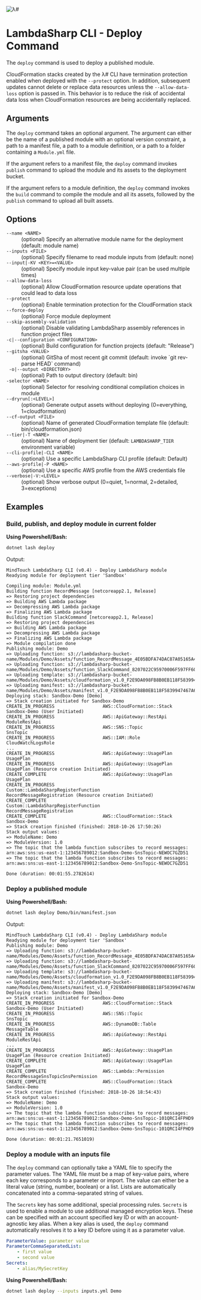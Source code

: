 ![λ#](../../../Docs/LambdaSharp_v2_small.png)

# LambdaSharp CLI - Deploy Command

The `deploy` command is used to deploy a published module.

CloudFormation stacks created by the λ# CLI have termination protection enabled when deployed with the `--protect` option. In addition, subsequent updates cannot delete or replace data resources unless the `--allow-data-loss` option is passed in. This behavior is to reduce the risk of accidental data loss when CloudFormation resources are being accidentally replaced.

## Arguments

The `deploy` command takes an optional argument. The argument can either be the name of a published module with an optional version constraint, a path to a manifest file, a path to a module definition, or a path to a folder containing a `Module.yml` file.

If the argument refers to a manifest file, the `deploy` command invokes `publish` command to upload the module and its assets to the deployment bucket.

If the argument refers to a module definition, the `deploy` command invokes the `build` command to compile the module and all its assets, followed by the `publish` command to upload all built assets.

## Options

<dl>

<dt><code>--name &lt;NAME&gt;</code></dt>
<dd>(optional) Specify an alternative module name for the deployment (default: module name)</dd>

<dt><code>--inputs &lt;FILE&gt;</code></dt>
<dd>(optional) Specify filename to read module inputs from (default: none)</dd>

<dt><code>--input|-KV &lt;KEY&gt;=&lt;VALUE&gt;</code></dt>
<dd>(optional) Specify module input key-value pair (can be used multiple times)</dd>

<dt><code>--allow-data-loss</code></dt>
<dd>(optional) Allow CloudFormation resource update operations that could lead to data loss</dd>

<dt><code>--protect</code></dt>
<dd>(optional) Enable termination protection for the CloudFormation stack</dd>

<dt><code>--force-deploy</code></dt>
<dd>(optional) Force module deployment</dd>

<dt><code>--skip-assembly-validation</code></dt>
<dd>(optional) Disable validating LambdaSharp assembly references in function project files</dd>

<dt><code>-c|--configuration &lt;CONFIGURATION&gt;</code></dt>
<dd>(optional) Build configuration for function projects (default: "Release")</dd>

<dt><code>--gitsha &lt;VALUE&gt;</code></dt>
<dd>(optional) GitSha of most recent git commit (default: invoke `git rev-parse HEAD` command)</dd>

<dt><code> -o|--output &lt;DIRECTORY&gt;</code></dt>
<dd>(optional) Path to output directory (default: bin)</dd>

<dt><code>-selector &lt;NAME&gt;</code></dt>
<dd>(optional) Selector for resolving conditional compilation choices in module</dd>

<dt><code>--dryrun[:&lt;LEVEL&gt;]</code></dt>
<dd>(optional) Generate output assets without deploying (0=everything, 1=cloudformation)</dd>

<dt><code>--cf-output &lt;FILE&gt;</code></dt>
<dd>(optional) Name of generated CloudFormation template file (default: bin/cloudformation.json)</dd>

<dt><code>--tier|-T &lt;NAME&gt;</code></dt>
<dd>(optional) Name of deployment tier (default: <code>LAMBDASHARP_TIER</code> environment variable)</dd>

<dt><code>--cli-profile|-CLI &lt;NAME&gt;</code></dt>
<dd>(optional) Use a specific LambdaSharp CLI profile (default: Default)</dd>

<dt><code>--aws-profile|-P &lt;NAME&gt;</code></dt>
<dd>(optional) Use a specific AWS profile from the AWS credentials file</dd>

<dt><code>--verbose|-V:&lt;LEVEL&gt;</code></dt>
<dd>(optional) Show verbose output (0=quiet, 1=normal, 2=detailed, 3=exceptions)</dd>

</dl>

## Examples

### Build, publish, and deploy module in current folder

__Using Powershell/Bash:__
```bash
dotnet lash deploy
```

Output:
```
MindTouch LambdaSharp CLI (v0.4) - Deploy LambdaSharp module
Readying module for deployment tier 'Sandbox'

Compiling module: Module.yml
Building function RecordMessage [netcoreapp2.1, Release]
=> Restoring project dependencies
=> Building AWS Lambda package
=> Decompressing AWS Lambda package
=> Finalizing AWS Lambda package
Building function SlackCommand [netcoreapp2.1, Release]
=> Restoring project dependencies
=> Building AWS Lambda package
=> Decompressing AWS Lambda package
=> Finalizing AWS Lambda package
=> Module compilation done
Publishing module: Demo
=> Uploading function: s3://lambdasharp-bucket-name/Modules/Demo/Assets/function_RecordMessage_4E05BDFA74DAC87A05165A4D5B609B39.zip
=> Uploading function: s3://lambdasharp-bucket-name/Modules/Demo/Assets/function_SlackCommand_8207022C95970006F597FF6060366C34.zip
=> Uploading template: s3://lambdasharp-bucket-name/Modules/Demo/Assets/cloudformation_v1.0_F2E9DA098FB8B0EB118F5839947467A6.json
=> Uploading manifest: s3://lambdasharp-bucket-name/Modules/Demo/Assets/manifest_v1.0_F2E9DA098FB8B0EB118F5839947467A6.json
Deploying stack: Sandbox-Demo [Demo]
=> Stack creation initiated for Sandbox-Demo
CREATE_IN_PROGRESS                  AWS::CloudFormation::Stack                              Sandbox-Demo (User Initiated)
CREATE_IN_PROGRESS                  AWS::ApiGateway::RestApi                                ModuleRestApi
CREATE_IN_PROGRESS                  AWS::SNS::Topic                                         SnsTopic
CREATE_IN_PROGRESS                  AWS::IAM::Role                                          CloudWatchLogsRole
...
CREATE_IN_PROGRESS                  AWS::ApiGateway::UsagePlan                              UsagePlan
CREATE_IN_PROGRESS                  AWS::ApiGateway::UsagePlan                              UsagePlan (Resource creation Initiated)
CREATE_COMPLETE                     AWS::ApiGateway::UsagePlan                              UsagePlan
CREATE_IN_PROGRESS                  Custom::LambdaSharpRegisterFunction                     RecordMessageRegistration (Resource creation Initiated)
CREATE_COMPLETE                     Custom::LambdaSharpRegisterFunction                     RecordMessageRegistration
CREATE_COMPLETE                     AWS::CloudFormation::Stack                              Sandbox-Demo
=> Stack creation finished (finished: 2018-10-26 17:50:26)
Stack output values:
=> ModuleName: Demo
=> ModuleVersion: 1.0
=> The topic that the lambda function subscribes to record messages: arn:aws:sns:us-east-1:123456789012:Sandbox-Demo-SnsTopic-NEWOC7GZD51
=> The topic that the lambda function subscribes to record messages: arn:aws:sns:us-east-1:123456789012:Sandbox-Demo-SnsTopic-NEWOC7GZD51

Done (duration: 00:01:55.2782614)
```

### Deploy a published module

__Using Powershell/Bash:__
```bash
dotnet lash deploy Demo/bin/manifest.json
```

Output:
```
MindTouch LambdaSharp CLI (v0.4) - Deploy LambdaSharp module
Readying module for deployment tier 'Sandbox'
Publishing module: Demo
=> Uploading function: s3://lambdasharp-bucket-name/Modules/Demo/Assets/function_RecordMessage_4E05BDFA74DAC87A05165A4D5B609B39.zip
=> Uploading function: s3://lambdasharp-bucket-name/Modules/Demo/Assets/function_SlackCommand_8207022C95970006F597FF6060366C34.zip
=> Uploading template: s3://lambdasharp-bucket-name/Modules/Demo/Assets/cloudformation_v1.0_F2E9DA098FB8B0EB118F5839947467A6.json
=> Uploading manifest: s3://lambdasharp-bucket-name/Modules/Demo/Assets/manifest_v1.0_F2E9DA098FB8B0EB118F5839947467A6.json
Deploying stack: Sandbox-Demo [Demo]
=> Stack creation initiated for Sandbox-Demo
CREATE_IN_PROGRESS                  AWS::CloudFormation::Stack                              Sandbox-Demo (User Initiated)
CREATE_IN_PROGRESS                  AWS::SNS::Topic                                         SnsTopic
CREATE_IN_PROGRESS                  AWS::DynamoDB::Table                                    MessageTable
CREATE_IN_PROGRESS                  AWS::ApiGateway::RestApi                                ModuleRestApi
...
CREATE_IN_PROGRESS                  AWS::ApiGateway::UsagePlan                              UsagePlan (Resource creation Initiated)
CREATE_COMPLETE                     AWS::ApiGateway::UsagePlan                              UsagePlan
CREATE_COMPLETE                     AWS::Lambda::Permission                                 RecordMessageSnsTopicSnsPermission
CREATE_COMPLETE                     AWS::CloudFormation::Stack                              Sandbox-Demo
=> Stack creation finished (finished: 2018-10-26 18:54:43)
Stack output values:
=> ModuleName: Demo
=> ModuleVersion: 1.0
=> The topic that the lambda function subscribes to record messages: arn:aws:sns:us-east-1:123456789012:Sandbox-Demo-SnsTopic-101QRCI4FPHD9
=> The topic that the lambda function subscribes to record messages: arn:aws:sns:us-east-1:123456789012:Sandbox-Demo-SnsTopic-101QRCI4FPHD9

Done (duration: 00:01:21.7651019)
```

### Deploy a module with an inputs file

The `deploy` command can optionally take a YAML file to specify the parameter values. The YAML file must be a map of key-value pairs, where each key corresponds to a parameter or import. The value can either be a literal value (string, number, boolean) or a list. Lists are automatically concatenated into a comma-separated string of values.

The `Secrets` key has some additional, special processing rules. `Secrets` is used to enable a module to use additional managed encryption keys. These can be specified with an account specified key ID or with an account-agnostic key alias. When a key alias is used, the `deploy` command automatically resolves it to a key ID before using it as a parameter value.

```yaml
ParameterValue: parameter value
ParameterCommaSeparatedList:
    - first value
    - second value
Secrets:
    - alias/MySecretKey
```

__Using Powershell/Bash:__
```bash
dotnet lash deploy --inputs inputs.yml Demo
```
